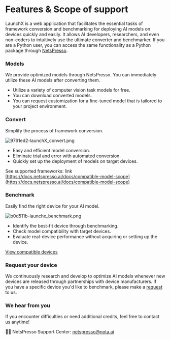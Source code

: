 # Features & Scope of support

LaunchX is a web application that facilitates the essential tasks of framework conversion and benchmarking for deploying AI models on devices quickly and easily. It allows AI developers, researchers, and even non-coders to intuitively use the ultimate converter and benchmarker. If you are a Python user, you can access the same functionality as a Python package through [NetsPresso](https://github.com/Nota-NetsPresso/PyNetsPresso).

### Models

We provide optimized models through NetsPresso. You can immediately utilize these AI models after converting them.

- Utilize a variety of computer vision task models for free.
- You can download converted models.
- You can request customization for a fine-tuned model that is tailored to your project environment.

### Convert

Simplify the process of framework conversion.

![9761ed2-launchX_convert.png](Features%20&%20Scope%20of%20support%20070c0ad126534ea0aa62a68eb7308d9b/9761ed2-launchX_convert.png)

- Easy and efficient model conversion.
- Eliminate trial and error with automated conversion.
- Quickly set up the deployment of models on target devices.

See supported frameworks: link [https://docs.netspresso.ai/docs/compatible-model-scope](https://docs.netspresso.ai/docs/compatible-model-scope)

### Benchmark

Easily find the right device for your AI model.

![b0d511b-launchx_benchmark.png](Features%20&%20Scope%20of%20support%20070c0ad126534ea0aa62a68eb7308d9b/b0d511b-launchx_benchmark.png)

- Identify the best-fit device through benchmarking.
- Check model compatibility with target devices.
- Evaluate real-device performance without acquiring or setting up the device.

[View compatible devices](https://docs.netspresso.ai/docs/compatible-model-scope#benchmark)

### Request your device

We continuously research and develop to optimize AI models whenever new devices are released through partnerships with device manufacturers. If you have a specific device you'd like to benchmark, please make a [request](https://notaai.typeform.com/to/n6yVxFov?typeform-source=launchx.netspresso.ai) to us.

### We hear from you

If you encounter difficulties or need additional credits, feel free to contact us anytime!

👨‍💻 NetsPresso Support Center: [netspresso@nota.ai](https://notaai.typeform.com/to/ZGhpfiwd)